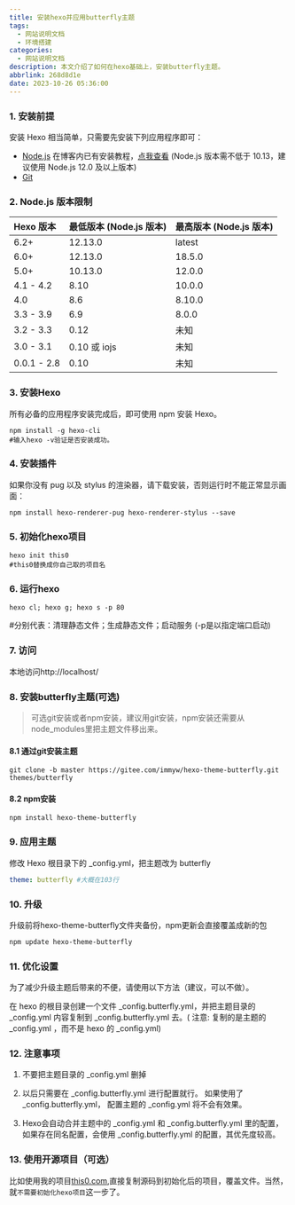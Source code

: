 ```yaml
---
title: 安装hexo并应用butterfly主题
tags:
  - 网站说明文档
  - 环境搭建
categories:
  - 网站说明文档
description: 本文介绍了如何在hexo基础上，安装butterfly主题。
abbrlink: 268d8d1e
date: 2023-10-26 05:36:00
---
```

### 1. 安装前提

安装 Hexo 相当简单，只需要先安装下列应用程序即可：

- [Node.js](http://nodejs.org/) 在博客内已有安装教程，[点我查看](http://this0.com/post/2023825a.html) (Node.js 版本需不低于 10.13，建议使用 Node.js 12.0 及以上版本)
- [Git](http://git-scm.com/)

### 2. Node.js 版本限制

| Hexo 版本   | 最低版本 (Node.js 版本) | 最高版本 (Node.js 版本) |
| :---------- | :---------------------- | :---------------------- |
| 6.2+        | 12.13.0                 | latest                  |
| 6.0+        | 12.13.0                 | 18.5.0                  |
| 5.0+        | 10.13.0                 | 12.0.0                  |
| 4.1 - 4.2   | 8.10                    | 10.0.0                  |
| 4.0         | 8.6                     | 8.10.0                  |
| 3.3 - 3.9   | 6.9                     | 8.0.0                   |
| 3.2 - 3.3   | 0.12                    | 未知                    |
| 3.0 - 3.1   | 0.10 或 iojs            | 未知                    |
| 0.0.1 - 2.8 | 0.10                    | 未知                    |

### 3. 安装Hexo

所有必备的应用程序安装完成后，即可使用 npm 安装 Hexo。

```
npm install -g hexo-cli
#输入hexo -v验证是否安装成功。
```

### 4. 安装插件

如果你没有 pug 以及 stylus 的渲染器，请下载安装，否则运行时不能正常显示画面：

```
npm install hexo-renderer-pug hexo-renderer-stylus --save
```

### 5. 初始化hexo项目

```
hexo init this0
#this0替换成你自己取的项目名
```

### 6. 运行hexo

```
hexo cl; hexo g; hexo s -p 80
```

#分别代表：清理静态文件；生成静态文件；启动服务 (-p是以指定端口启动)

### 7. 访问

本地访问http://localhost/

### 8. 安装butterfly主题(可选)

> 可选git安装或者npm安装，建议用git安装，npm安装还需要从node_modules里把主题文件移出来。

#### 8.1 通过git安装主题

```
git clone -b master https://gitee.com/immyw/hexo-theme-butterfly.git themes/butterfly
```

#### 8.2 npm安装

```
npm install hexo-theme-butterfly
```

### 9. 应用主题

修改 Hexo 根目录下的 _config.yml，把主题改为 butterfly

```yml
theme: butterfly #大概在103行
```

### 10. 升级

升级前将hexo-theme-butterfly文件夹备份，npm更新会直接覆盖成新的包

```bash
npm update hexo-theme-butterfly
```

### 11. 优化设置

为了减少升级主题后带来的不便，请使用以下方法（建议，可以不做）。

在 hexo 的根目录创建一个文件 _config.butterfly.yml，并把主题目录的 _config.yml 内容复制到 _config.butterfly.yml 去。( 注意: 复制的是主题的 _config.yml ，而不是 hexo 的 _config.yml)

### 12. 注意事项

1. 不要把主题目录的 _config.yml 删掉

2. 以后只需要在 _config.butterfly.yml 进行配置就行。
   如果使用了 _config.butterfly.yml， 配置主题的 _config.yml 将不会有效果。

3. Hexo会自动合并主题中的 _config.yml 和 _config.butterfly.yml 里的配置，如果存在同名配置，会使用 _config.butterfly.yml 的配置，其优先度较高。

### 13. 使用开源项目（可选）

比如使用我的项目[this0.com](http://www.this0.com),直接复制源码到初始化后的项目，覆盖文件。当然，就`不需要初始化hexo项目`这一步了。

